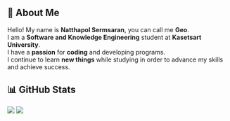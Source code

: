 ## 💫 About Me

Hello! My name is **Natthapol Sermsaran**, you can call me **Geo**.<br/>
I am a **Software and Knowledge Engineering** student at **Kasetsart University**.<br/>
I have a **passion** for **coding** and developing programs.<br/>
I continue to learn **new things** while studying in order to advance my skills and achieve success.


## 📊 GitHub Stats

![](https://github-readme-stats.vercel.app/api/top-langs/?username=xNatthapol&theme=tokyonight&hide_border=false&include_all_commits=true&count_private=true&layout=compact)
![](https://github-readme-stats.vercel.app/api?username=xNatthapol&theme=tokyonight&hide_border=false&include_all_commits=true&count_private=true)
